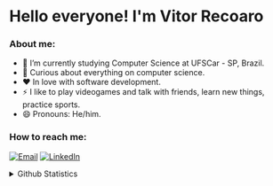 # Hello everyone! I'm Vitor Recoaro

### About me:
- 🌱 I’m currently studying Computer Science at UFSCar - SP, Brazil.
- 🔎 Curious about everything on computer science.
- ❤️ In love with software development.
- ⚡ I like to play videogames and talk with friends, learn new things, practice sports.
- 😄 Pronouns: He/him.

### How to reach me:
<div>
  <a href="mailto:vitordearec@gmail.com" target="_blank"><img src="https://img.shields.io/badge/Gmail-D14836?style=flat-square&logo=gmail&logoColor=white" alt="Email" /></a>
  <a href="https://www.linkedin.com/in/vitor-recoaro" target="_blank"><img src="https://img.shields.io/badge/LinkedIn-%230077B5.svg?&style=flat-square&logo=linkedin&logoColor=white" alt="LinkedIn"></a>
</div>

<p>
</p>

<details>
<summary> Github Statistics </summary>
<div align="center">
<img src = "https://github-readme-stats.vercel.app/api/top-langs/?username=Vitorrecoaro&theme=tokyonight"/>
</div>
</details>
